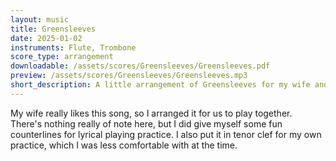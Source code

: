 ```yaml
---
layout: music
title: Greensleeves
date: 2025-01-02
instruments: Flute, Trombone
score_type: arrangement
downloadable: /assets/scores/Greensleeves/Greensleeves.pdf
preview: /assets/scores/Greensleeves/Greensleeves.mp3
short_description: A little arrangement of Greensleeves for my wife and me to play together
---
```


My wife really likes this song, so I arranged it for us to play together.
There's nothing really of note here, but I did give myself some fun counterlines for lyrical playing practice.
I also put it in tenor clef for my own practice, which I was less comfortable with at the time.
